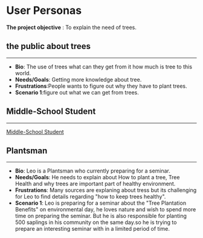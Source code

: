 # User Personas

**The project objective** : To explain the need of trees.

## the public about trees

---

- **Bio**: The use of trees what can they get from it how much is tree to this
  world.
- **Needs/Goals**: Getting more knowledge about tree.
- **Frustrations**:People wants to figure out why they have to plant trees.
- **Scenario 1**:figure out what we can get from trees.

## Middle-School Student

---

[Middle-School Student](https://www.semrush.com/persona/share/M4pKsPJ074aa2P--nmTRP3-Xg5Z-dTvDGzSQUy8FlcI/)

## Plantsman

---

- **Bio**: Leo is a Plantsman who currently preparing for a seminar.
- **Needs/Goals**: He needs to explain about How to plant a tree, Tree Health
  and why trees are important part of healthy environment.
- **Frustrations**: Many sources are explaning about tress but its challenging
  for Leo to find details regarding "how to keep trees healthy".
- **Scenario 1**: Leo is preparing for a seminar about the "Tree Plantation
  Benefits" on environmental day, he loves nature and wish to spend more time on
  preparing the seminar. But he is also responsible for planting 500 saplings in
  his community on the same day.so he is trying to prepare an interesting
  seminar with in a limited period of time.
